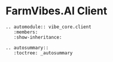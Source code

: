 # FarmVibes.AI Client

```{eval-rst}
.. automodule:: vibe_core.client
   :members:
   :show-inheritance:

.. autosummary::
   :toctree: _autosummary
```
